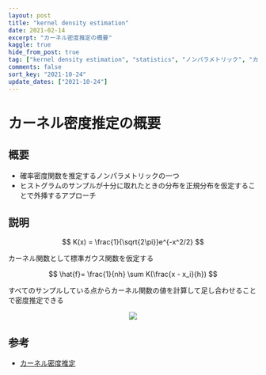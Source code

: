 ```yaml
---
layout: post
title: "kernel density estimation"
date: 2021-02-14
excerpt: "カーネル密度推定の概要"
kaggle: true
hide_from_post: true
tag: ["kernel density estimation", "statistics", "ノンパラメトリック", "カーネル密度推定"]
comments: false
sort_key: "2021-10-24"
update_dates: ["2021-10-24"]
---
```


# カーネル密度推定の概要

## 概要
 - 確率密度関数を推定するノンパラメトリックの一つ  
 - ヒストグラムのサンプルが十分に取れたときの分布を正規分布を仮定することで外挿するアプローチ  

## 説明

$$
K(x) = \frac{1}{\sqrt{2\pi}}e^{-x^2/2}
$$

カーネル関数として標準ガウス関数を仮定する

$$
\hat{f}= \frac{1}{nh} \sum K(\frac{x - x_i}{h})
$$

すべてのサンプルしている点からカーネル関数の値を計算して足し合わせることで密度推定できる  


<div align="center">
  <img src="https://upload.wikimedia.org/wikipedia/commons/thumb/a/a3/Parzen_window_illustration.svg/620px-Parzen_window_illustration.svg.png">
</div>


## 参考
 - [カーネル密度推定](https://ja.wikipedia.org/wiki/%E3%82%AB%E3%83%BC%E3%83%8D%E3%83%AB%E5%AF%86%E5%BA%A6%E6%8E%A8%E5%AE%9A)
